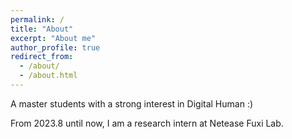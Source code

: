 ```yaml
---
permalink: /
title: "About"
excerpt: "About me"
author_profile: true
redirect_from: 
  - /about/
  - /about.html
---
```


A master students with a strong interest in Digital Human :)
  
From 2023.8 until now, I am a research intern at Netease Fuxi Lab.
